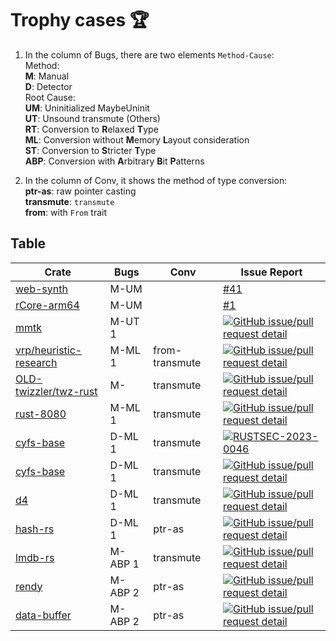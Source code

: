 # Trophy cases 🏆


1. In the column of Bugs, there are two elements `Method-Cause`:  
Method:  
**M**: Manual  
**D**: Detector  
Root Cause:  
**UM**: Uninitialized MaybeUninit  
**UT**: Unsound transmute (Others)  
**RT**: Conversion to **R**elaxed **T**ype  
**ML**: Conversion without **M**emory **L**ayout consideration  
**ST**: Conversion to **S**tricter **T**ype  
**ABP**: Conversion with **A**rbitrary **B**it **P**atterns

2. In the column of Conv, it shows the method of type conversion:  
**ptr-as**: raw pointer casting  
**transmute**: `transmute`  
**from**: with `From` trait


## Table
| Crate | Bugs | Conv | Issue Report |
| ----- | ---- | -------- | ------------ |
| [web-synth](https://github.com/Ameobea/web-synth) | M-UM | | [#41](https://github.com/Ameobea/web-synth/issues/41) |
| [rCore-arm64](https://github.com/rcore-os/rCore-Tutorial-v3-arm64) | M-UM | | [#1](https://github.com/rcore-os/rCore-Tutorial-v3-arm64/issues/1) |
| [mmtk](https://crates.io/crates/mmtk) | M-UT 1 | | [![GitHub issue/pull request detail](https://img.shields.io/github/issues/detail/state/mmtk/mmtk-core/825)](https://github.com/mmtk/mmtk-core/issues/825) |
| [vrp/heuristic-research](https://crates.io/crates/vrp-cli) | M-ML 1 | from-transmute | [![GitHub issue/pull request detail](https://img.shields.io/github/issues/detail/state/reinterpretcat/vrp/110)](https://github.com/reinterpretcat/vrp/issues/110) |
| [OLD-twizzler/twz-rust](https://github.com/twizzler-operating-system/OLD-twizzler) | M- | transmute | [![GitHub issue/pull request detail](https://img.shields.io/github/issues/detail/state/twizzler-operating-system/OLD-twizzler/9)](https://github.com/twizzler-operating-system/OLD-twizzler/issues/9) |
| [rust-8080](https://github.com/irevoire/rust-8080) | M-ML 1 | transmute | [![GitHub issue/pull request detail](https://img.shields.io/github/issues/detail/state/irevoire/rust-8080/16)](https://github.com/irevoire/rust-8080/issues/16) |
| [cyfs-base](https://crates.io/crates/cyfs-base) | D-ML 1 | transmute | [![RUSTSEC-2023-0046](https://img.shields.io/badge/RUSTSEC-2023--0046-blue?style=flat-square)](https://rustsec.org/advisories/RUSTSEC-2023-0046.html) |
| [cyfs-base](https://crates.io/crates/cyfs-base) | D-ML 1 | transmute | [![GitHub issue/pull request detail](https://img.shields.io/github/issues/detail/state/buckyos/CYFS/274)](https://github.com/buckyos/CYFS/issues/274) |
| [d4](https://crates.io/crates/d4) | D-ML 1 | transmute | [![GitHub issue/pull request detail](https://img.shields.io/github/issues/detail/state/38/d4-format/71)](https://github.com/38/d4-format/issues/71) |
| [hash-rs](https://crates.io/crates/hash-rs) | D-ML 1 | ptr-as | [![GitHub issue/pull request detail](https://img.shields.io/github/issues/detail/state/asukharev/hash-rs/2)](https://github.com/asukharev/hash-rs/issues/2) |
| [lmdb-rs](https://crates.io/crates/lmdb-rs) | M-ABP 1 | transmute | [![GitHub issue/pull request detail](https://img.shields.io/github/issues/detail/state/vhbit/lmdb-rs/67)](https://github.com/vhbit/lmdb-rs/issues/67) |
| [rendy](https://crates.io/crates/rendy/) | M-ABP 2 | ptr-as | [![GitHub issue/pull request detail](https://img.shields.io/github/issues/detail/state/amethyst/rendy/328)](https://github.com/amethyst/rendy/issues/328) |
| [data-buffer](https://crates.io/crates/data_buffer) | M-ABP 2 | ptr-as | [![GitHub issue/pull request detail](https://img.shields.io/github/issues/detail/state/elrnv/buffer/2)](https://github.com/elrnv/buffer/issues/2) |
